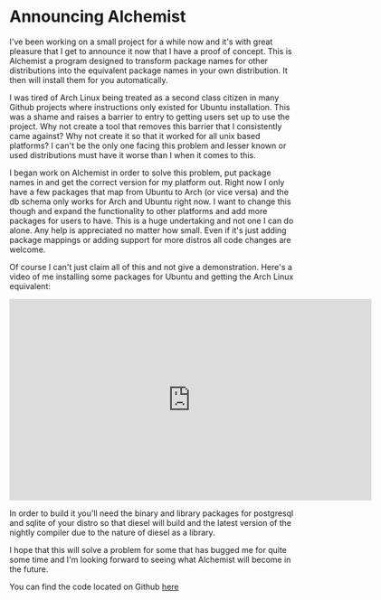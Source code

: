 # Announcing Alchemist

I've been working on a small project for a while now and it's with great
pleasure that I get to announce it now that I have a proof of concept.
This is Alchemist a program designed to transform package names for
other distributions into the equivalent package names in your own
distribution. It then will install them for you automatically.

I was tired of Arch Linux being treated as a second class citizen in
many Github projects where instructions only existed for Ubuntu
installation. This was a shame and raises a barrier to entry to getting
users set up to use the project. Why not create a tool that removes this
barrier that I consistently came against? Why not create it so that it
worked for all unix based platforms? I can't be the only one facing this
problem and lesser known or used distributions must have it worse than
I when it comes to this.

I began work on Alchemist in order to solve this problem, put package
names in and get the correct version for my platform out. Right now
I only have a few packages that map from Ubuntu to Arch (or vice versa)
and the db schema only works for Arch and Ubuntu right now. I want to
change this though and expand the functionality to other platforms and
add more packages for users to have. This is a huge undertaking and not
one I can do alone. Any help is appreciated no matter how small. Even
if it's just adding package mappings or adding support for more distros
all code changes are welcome.

Of course I can't just claim all of this and not give a demonstration.
Here's a video of me installing some packages for Ubuntu and getting
the Arch Linux equivalent:

<iframe src="https://player.vimeo.com/video/165509394" width="640" height="357" frameborder="0" webkitallowfullscreen mozallowfullscreen allowfullscreen></iframe>

In order to build it you'll need the binary and library packages for
postgresql and sqlite of your distro so that diesel will build and
the latest version of the nightly compiler due to the nature of
diesel as a library.

I hope that this will solve a problem for some that has bugged me for
quite some time and I'm looking forward to seeing what Alchemist will
become in the future.

You can find the code located on Github
[here](https://github.com/mgattozzi/Alchemist)
